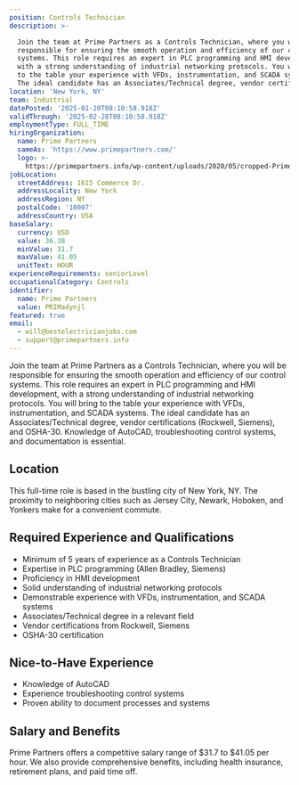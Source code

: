 ```yaml
---
position: Controls Technician
description: >-

  Join the team at Prime Partners as a Controls Technician, where you will be
  responsible for ensuring the smooth operation and efficiency of our control
  systems. This role requires an expert in PLC programming and HMI development,
  with a strong understanding of industrial networking protocols. You will bring
  to the table your experience with VFDs, instrumentation, and SCADA systems.
  The ideal candidate has an Associates/Technical degree, vendor certificati...
location: 'New York, NY'
team: Industrial
datePosted: '2025-01-20T08:10:58.918Z'
validThrough: '2025-02-28T08:10:58.918Z'
employmentType: FULL_TIME
hiringOrganization:
  name: Prime Partners
  sameAs: 'https://www.primepartners.com/'
  logo: >-
    https://primepartners.info/wp-content/uploads/2020/05/cropped-Prime-Partners-Logo-NO-BG-1.png
jobLocation:
  streetAddress: 1615 Commerce Dr.
  addressLocality: New York
  addressRegion: NY
  postalCode: '10007'
  addressCountry: USA
baseSalary:
  currency: USD
  value: 36.38
  minValue: 31.7
  maxValue: 41.05
  unitText: HOUR
experienceRequirements: seniorLevel
occupationalCategory: Controls
identifier:
  name: Prime Partners
  value: PRIMadynjl
featured: true
email:
  - will@bestelectricianjobs.com
  - support@primepartners.info
---
```



Join the team at Prime Partners as a Controls Technician, where you will be responsible for ensuring the smooth operation and efficiency of our control systems. This role requires an expert in PLC programming and HMI development, with a strong understanding of industrial networking protocols. You will bring to the table your experience with VFDs, instrumentation, and SCADA systems. The ideal candidate has an Associates/Technical degree, vendor certifications (Rockwell, Siemens), and OSHA-30. Knowledge of AutoCAD, troubleshooting control systems, and documentation is essential.

## Location
This full-time role is based in the bustling city of New York, NY. The proximity to neighboring cities such as Jersey City, Newark, Hoboken, and Yonkers make for a convenient commute.

## Required Experience and Qualifications 
- Minimum of 5 years of experience as a Controls Technician
- Expertise in PLC programming (Allen Bradley, Siemens)
- Proficiency in HMI development
- Solid understanding of industrial networking protocols
- Demonstrable experience with VFDs, instrumentation, and SCADA systems
- Associates/Technical degree in a relevant field
- Vendor certifications from Rockwell, Siemens
- OSHA-30 certification

## Nice-to-Have Experience
- Knowledge of AutoCAD
- Experience troubleshooting control systems
- Proven ability to document processes and systems

## Salary and Benefits
Prime Partners offers a competitive salary range of $31.7 to $41.05 per hour. We also provide comprehensive benefits, including health insurance, retirement plans, and paid time off.

